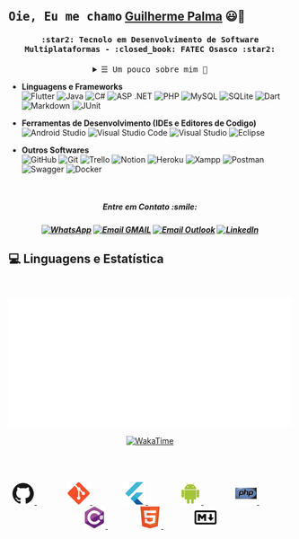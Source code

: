 ## <samp>Oie, Eu me chamo</samp> [Guilherme Palma](https://www.linkedin.com/in/guilherme-peres-lins-da-palma) :smiley:👋

<h4 align="center" id="home">
   <samp>:star2: Tecnolo em Desenvolvimento de Software Multiplataformas - :closed_book: <b>FATEC Osasco</b> :star2:</samp>
</h4>

<details align="center" id="home_menu">
   <summary><samp id="home_menu">&#9776; Um pouco sobre mim 💬</samp></summary>
   <h4>Eu me chamo Guilherme Palma, Tenho 17 anos e sou Desenvolvedor de Software.</h4>
   <p>Sou Apaixonado pelo Desenvolvimento de APPs Mobile, mas também me aventuro no Desenvolvimento Web :laughing:</p>

   [![Estatisticas GitHub](https://github-readme-stats.vercel.app/api?username=guilhermePalma&count_private=true&show_icons=true)](https://github.com/GuilhermePalma)

   <p align="center">
      :page_with_curl: Acesse meu <a target="_blank" href="curriculos\CURRICULO_GUILHERME_PALMA_MOBILE.pdf">Currículo</a> ou <a target="_blank" href="Projects.md">Veja meus Projetos</a>
      <br/>
      <a href="https://github.com/GuilhermePalma/GuilhermePalma/blob/main/English_README.md">English Version Here</a> or
         <a href="https://github.com/GuilhermePalma/GuilhermePalma/blob/main/Français_README.md">Version Française Ici</a>
   </p>
</details>

- **Linguagens e Frameworks**
    <br/>
    ![Flutter](https://img.shields.io/badge/-Flutter-333333?style=flat-square&logo=Flutter&logoColor=blue)
    ![Java](https://img.shields.io/badge/-Java-333333?style=flat-square&logo=Android&logoColor=sucess)
    ![C#](https://img.shields.io/badge/-C%23-333333?style=flat-square&logo=Csharp&logoColor=green)
    ![ASP .NET](https://img.shields.io/badge/-ASP%20.NET-333333?style=flat-square&logo=.net&logoColor=ffffff)
    ![PHP](https://img.shields.io/badge/-PHP-333333?style=flat-square&logo=php&logoColor=sucess)
    ![MySQL](https://img.shields.io/badge/-MySQL-333333?style=flat-square&logo=MySQL)
    ![SQLite](https://img.shields.io/badge/SQLite-333333?style=flat-square&logo=sqlite&logoColor=blue)
    ![Dart](https://img.shields.io/badge/-Dart-333333?style=flat-square&logo=Dart&logoColor=blue)
    ![Markdown](https://img.shields.io/badge/-Markdown-333333?style=flat-square&logo=markdown&logoColor=white)
    ![JUnit](https://img.shields.io/badge/-JUnit-333333?style=flat&logo=jest)

- **Ferramentas de Desenvolvimento (IDEs e Editores de Codigo)**
    <br/>
    ![Android Studio](https://img.shields.io/badge/-Android%20Studio-333333?style=flat-square&logo=AndroidStudio)
    ![Visual Studio Code](https://img.shields.io/badge/-Visual%20Studio%20Code-333333?style=flat-square&logo=VisualStudioCode&logoColor=blue)
    ![Visual Studio](https://img.shields.io/badge/-Visual%20Studio-333333?style=flat-square&logo=VisualStudio&logoColor=cc00cc)
    ![Eclipse](https://img.shields.io/badge/-Eclipse-333333?style=flat-square&logo=eclipse&logoColor=cc55cc)

- **Outros Softwares**
    <br/>
    ![GitHub](https://img.shields.io/badge/-GitHub-333333?style=flat-square&logo=github)
    ![Git](https://img.shields.io/badge/-Git-333333?style=flat-square&logo=git)
    ![Trello](https://img.shields.io/badge/-Trello-333333?style=flat-square&logo=trello&logoColor=blue)
    ![Notion](https://img.shields.io/badge/-Notion-333333?style=flat-square&logo=notion)
    ![Heroku](https://img.shields.io/badge/-Heroku-333333?style=flat-square&logo=heroku&logoColor=cc00cc)
    ![Xampp](https://img.shields.io/badge/-XAMPP-333333?style=flat-square&logo=xampp)
    ![Postman](https://img.shields.io/badge/-Postman-333333?style=flat-square&logo=postman)
    ![Swagger](https://img.shields.io/badge/-Swagger-333333?style=flat-square&logo=swagger)
    ![Docker](https://img.shields.io/badge/-Docker-333333?style=flat-square&logo=docker)

<br/>

<div align="center">
   <h5>Entre em Contato :smile:<h5/>

   [![WhatsApp](https://img.shields.io/badge/WhatsApp-fff?style=for-the-badge&logo=whatsapp)](https://api.whatsapp.com/send?phone=55016997074866&text=Ola%20Guilherme,%20tudo%20bem%20?)
   [![Email GMAIL](https://img.shields.io/badge/Gmail-fff?style=for-the-badge&logo=gmail&logoColor=red)](mailto:guippalma@gmail.com)
   [![Email Outlook](https://img.shields.io/badge/Microsoft_Outlook-fff?style=for-the-badge&logo=microsoft-outlook&logoColor=blue)](mailto:guilherme.palma@fatec.sp.gov.br)
   [![LinkedIn](https://img.shields.io/badge/LinkedIn-white?style=for-the-badge&logo=linkedin&logoColor=blue)](https://www.linkedin.com/in/guilherme-peres-lins-da-palma)
</div>


## :computer: Linguagens e Estatística

<br />

<div align="center">

   ![Dados de Commits](github-metrics.svg)

   <p></p>

   [![WakaTime](https://github-readme-stats.vercel.app/api/wakatime?username=guilhermePalma&langs_count=7&layout=compact)](https://wakatime.com/@guilhermePalma)

   <br />
   <br />
   <br />

   <a title="Repositorios" href="https://github.com/GuilhermePalma?tab=repositories" target="_blank">
      <img height="40" alt="Repositorios"
           src="https://raw.githubusercontent.com/devicons/devicon/master/icons/github/github-original.svg">
   </a>
   &nbsp;&nbsp;&nbsp;&nbsp;&nbsp;&nbsp;&nbsp;&nbsp;&nbsp;&nbsp;&nbsp;&nbsp;&nbsp;
   <a title="Git" href="https://github.com/GuilhermePalma?tab=repositories" target="_blank">
      <img height="40" alt="Git"
           src="https://raw.githubusercontent.com/devicons/devicon/master/icons/git/git-original.svg">
   </a>
   &nbsp;&nbsp;&nbsp;&nbsp;&nbsp;&nbsp;&nbsp;&nbsp;&nbsp;&nbsp;&nbsp;&nbsp;&nbsp;
   <a title="Dart e Flutter" href="https://github.com/GuilhermePalma?tab=repositories&q=&type=&language=dart&sort=" target="_blank">
      <img height="40" alt="Dart e Flutter"
           src="https://raw.githubusercontent.com/devicons/devicon/master/icons/flutter/flutter-original.svg">
   </a>
   &nbsp;&nbsp;&nbsp;&nbsp;&nbsp;&nbsp;&nbsp;&nbsp;&nbsp;&nbsp;&nbsp;&nbsp;&nbsp;
   <a title="Java Android" href="https://github.com/GuilhermePalma?tab=repositories&language=java" target="_blank">
      <img height="40" alt="Java Android"
           src="https://raw.githubusercontent.com/devicons/devicon/master/icons/android/android-plain.svg">
   </a>
   &nbsp;&nbsp;&nbsp;&nbsp;&nbsp;&nbsp;&nbsp;&nbsp;&nbsp;&nbsp;&nbsp;&nbsp;&nbsp;
   <a title="PHP" href="github.com/GuilhermePalma?tab=repositories&q=&type=&language=php&sort=" target="_blank">
      <img height="40" alt="PHP"
           src="https://raw.githubusercontent.com/devicons/devicon/master/icons/php/php-original.svg">
   </a>
   &nbsp;&nbsp;&nbsp;&nbsp;&nbsp;&nbsp;&nbsp;&nbsp;&nbsp;&nbsp;&nbsp;&nbsp;&nbsp;
   <a title="C#" href="https://github.com/GuilhermePalma?tab=repositories&q=&type=&language=c%23&sort=" target="_blank">
      <img height="40" alt="C#"
           src="https://raw.githubusercontent.com/devicons/devicon/master/icons/csharp/csharp-original.svg">
   </a>
   &nbsp;&nbsp;&nbsp;&nbsp;&nbsp;&nbsp;&nbsp;&nbsp;&nbsp;&nbsp;&nbsp;&nbsp;&nbsp;
   <a title="HTML" href="https://github.com/GuilhermePalma?tab=repositories&q=&type=&language=html&sort=" target="_blank">
      <img height="40" alt="HTML"
           src="https://raw.githubusercontent.com/devicons/devicon/master/icons/html5/html5-original.svg">
   </a>
   &nbsp;&nbsp;&nbsp;&nbsp;&nbsp;&nbsp;&nbsp;&nbsp;&nbsp;&nbsp;&nbsp;&nbsp;&nbsp;
   <a title="Markdown" href="https://github.com/GuilhermePalma?tab=repositories" target="_blank">
      <img height="40" alt="Markdown"
           src="https://raw.githubusercontent.com/devicons/devicon/master/icons/markdown/markdown-original.svg">
   </a>
</div>
